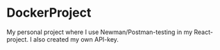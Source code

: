 # DockerProject
My personal project where I use Newman/Postman-testing in my React-project. I also created my own API-key.
